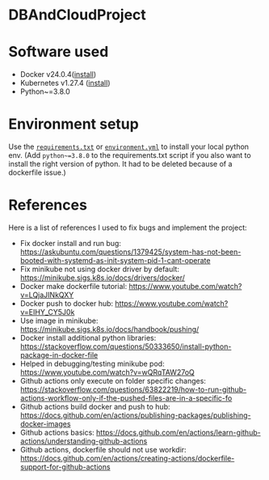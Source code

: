 # DBAndCloudProject

# Software used

* Docker v24.0.4([install](https://docs.docker.com/engine/install/ubuntu/))
* Kubernetes v1.27.4 ([install](https://minikube.sigs.k8s.io/docs/drivers/docker/))
* Python~=3.8.0

# Environment setup

Use the [``requirements.txt``](requirements.txt) or [``environment.yml``](environment.yml) to install your local python env.
(Add ``python~=3.8.0`` to the requirements.txt script if you also want to install the right version of python. It had to be deleted because of a dockerfile issue.)


# References

Here is a list of references I used to fix bugs and implement the project:

* Fix docker install and run bug: https://askubuntu.com/questions/1379425/system-has-not-been-booted-with-systemd-as-init-system-pid-1-cant-operate
* Fix minikube not using docker driver by default: https://minikube.sigs.k8s.io/docs/drivers/docker/
* Docker make dockerfile tutorial: https://www.youtube.com/watch?v=LQjaJINkQXY
* Docker push to docker hub: https://www.youtube.com/watch?v=EIHY_CY5J0k
* Use image in minikube: https://minikube.sigs.k8s.io/docs/handbook/pushing/
* Docker install additional python libraries: https://stackoverflow.com/questions/50333650/install-python-package-in-docker-file
* Helped in debugging/testing minikube pod: https://www.youtube.com/watch?v=wQRqTAW27oQ
* Github actions only execute on folder specific changes: https://stackoverflow.com/questions/63822219/how-to-run-github-actions-workflow-only-if-the-pushed-files-are-in-a-specific-fo
* Github actions build docker and push to hub: https://docs.github.com/en/actions/publishing-packages/publishing-docker-images
* Github actions basics: https://docs.github.com/en/actions/learn-github-actions/understanding-github-actions
* Github actions, dockerfile should not use workdir: https://docs.github.com/en/actions/creating-actions/dockerfile-support-for-github-actions